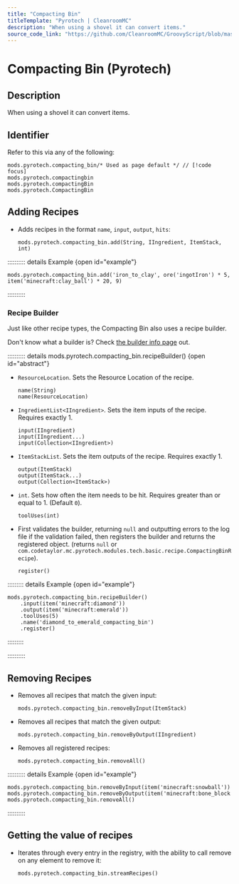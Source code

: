 ```yaml
---
title: "Compacting Bin"
titleTemplate: "Pyrotech | CleanroomMC"
description: "When using a shovel it can convert items."
source_code_link: "https://github.com/CleanroomMC/GroovyScript/blob/master/src/main/java/com/cleanroommc/groovyscript/compat/mods/pyrotech/CompactingBin.java"
---
```


# Compacting Bin (Pyrotech)

## Description

When using a shovel it can convert items.

## Identifier

Refer to this via any of the following:

```groovy:no-line-numbers {1}
mods.pyrotech.compacting_bin/* Used as page default */ // [!code focus]
mods.pyrotech.compactingbin
mods.pyrotech.compactingBin
mods.pyrotech.CompactingBin
```


## Adding Recipes

- Adds recipes in the format `name`, `input`, `output`, `hits`:

    ```groovy:no-line-numbers
    mods.pyrotech.compacting_bin.add(String, IIngredient, ItemStack, int)
    ```

:::::::::: details Example {open id="example"}
```groovy:no-line-numbers
mods.pyrotech.compacting_bin.add('iron_to_clay', ore('ingotIron') * 5, item('minecraft:clay_ball') * 20, 9)
```

::::::::::

### Recipe Builder

Just like other recipe types, the Compacting Bin also uses a recipe builder.

Don't know what a builder is? Check [the builder info page](../../getting_started/builder.md) out.

:::::::::: details mods.pyrotech.compacting_bin.recipeBuilder() {open id="abstract"}
- `ResourceLocation`. Sets the Resource Location of the recipe.

    ```groovy:no-line-numbers
    name(String)
    name(ResourceLocation)
    ```

- `IngredientList<IIngredient>`. Sets the item inputs of the recipe. Requires exactly 1.

    ```groovy:no-line-numbers
    input(IIngredient)
    input(IIngredient...)
    input(Collection<IIngredient>)
    ```

- `ItemStackList`. Sets the item outputs of the recipe. Requires exactly 1.

    ```groovy:no-line-numbers
    output(ItemStack)
    output(ItemStack...)
    output(Collection<ItemStack>)
    ```

- `int`. Sets how often the item needs to be hit. Requires greater than or equal to 1. (Default `0`).

    ```groovy:no-line-numbers
    toolUses(int)
    ```

- First validates the builder, returning `null` and outputting errors to the log file if the validation failed, then registers the builder and returns the registered object. (returns `null` or `com.codetaylor.mc.pyrotech.modules.tech.basic.recipe.CompactingBinRecipe`).

    ```groovy:no-line-numbers
    register()
    ```

::::::::: details Example {open id="example"}
```groovy:no-line-numbers
mods.pyrotech.compacting_bin.recipeBuilder()
    .input(item('minecraft:diamond'))
    .output(item('minecraft:emerald'))
    .toolUses(5)
    .name('diamond_to_emerald_compacting_bin')
    .register()
```

:::::::::

::::::::::

## Removing Recipes

- Removes all recipes that match the given input:

    ```groovy:no-line-numbers
    mods.pyrotech.compacting_bin.removeByInput(ItemStack)
    ```

- Removes all recipes that match the given output:

    ```groovy:no-line-numbers
    mods.pyrotech.compacting_bin.removeByOutput(IIngredient)
    ```

- Removes all registered recipes:

    ```groovy:no-line-numbers
    mods.pyrotech.compacting_bin.removeAll()
    ```

:::::::::: details Example {open id="example"}
```groovy:no-line-numbers
mods.pyrotech.compacting_bin.removeByInput(item('minecraft:snowball'))
mods.pyrotech.compacting_bin.removeByOutput(item('minecraft:bone_block'))
mods.pyrotech.compacting_bin.removeAll()
```

::::::::::

## Getting the value of recipes

- Iterates through every entry in the registry, with the ability to call remove on any element to remove it:

    ```groovy:no-line-numbers
    mods.pyrotech.compacting_bin.streamRecipes()
    ```

